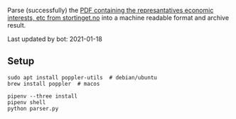 Parse (successfully) the [PDF containing the represantatives economic interests, etc from stortinget.no](https://www.stortinget.no/no/Stortinget-og-demokratiet/Representantene/Okonomiske-interesser/) into a machine readable format and archive result.

Last updated by bot: 2021-01-18

## Setup
    sudo apt install poppler-utils  # debian/ubuntu
    brew install poppler  # macos

    pipenv --three install
    pipenv shell
    python parser.py
